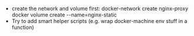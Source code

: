 - create the network and volume first:
  docker-network create nginx-proxy
  docker volume create --name=nginx-static
- Try to add smart helper scripts (e.g. wrap docker-machine env stuff in a function)
